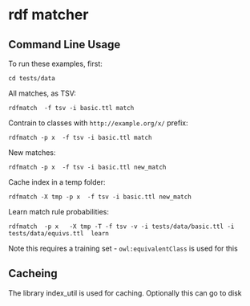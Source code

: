 # rdf matcher

## Command Line Usage

To run these examples, first:

`cd tests/data`


All matches, as TSV:

`rdfmatch  -f tsv -i basic.ttl match`

Contrain to classes with `http://example.org/x/` prefix:

`rdfmatch -p x  -f tsv -i basic.ttl match`

New matches:

`rdfmatch -p x  -f tsv -i basic.ttl new_match`

Cache index in a temp folder:

`rdfmatch -X tmp -p x  -f tsv -i basic.ttl new_match`

Learn match rule probabilities:

`rdfmatch  -p x   -X tmp -T -f tsv -v -i tests/data/basic.ttl -i tests/data/equivs.ttl  learn`

Note this requires a training set - `owl:equivalentClass` is used for this

## Cacheing

The library index_util is used for caching. Optionally this can go to disk